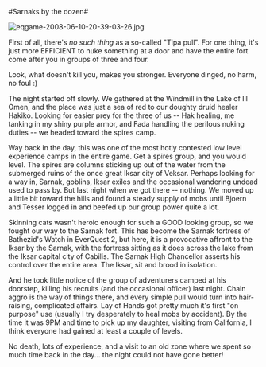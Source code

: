 #Sarnaks by the dozen#

![eqgame-2008-06-10-20-39-03-26.jpg](http://westkarana.com/wp-content/uploads/2008/06/eqgame-2008-06-10-20-39-03-26.jpg)

First of all, there's *no such thing* as a so-called "Tipa pull". For one thing, it's just more EFFICIENT to nuke something at a door and have the entire fort come after you in groups of three and four.

Look, what doesn't kill you, makes you stronger. Everyone dinged, no harm, no foul :)

The night started off slowly. We gathered at the Windmill in the Lake of Ill Omen, and the place was just a sea of red to our doughty druid healer Hakiko. Looking for easier prey for the three of us -- Hak healing, me tanking in my shiny purple armor, and Fada handling the perilous nuking duties -- we headed toward the spires camp.

Way back in the day, this was one of the most hotly contested low level experience camps in the entire game. Get a spires group, and you would level. The spires are columns sticking up out of the water from the submerged ruins of the once great Iksar city of Veksar. Perhaps looking for a way in, Sarnak, goblins, Iksar exiles and the occasional wandering undead used to pass by. But last night when we got there -- nothing. We moved up a little bit toward the hills and found a steady supply of mobs until Bjoern and Tesser logged in and beefed up our group power quite a lot.

Skinning cats wasn't heroic enough for such a GOOD looking group, so we fought our way to the Sarnak fort. This has become the Sarnak fortress of Bathezid's Watch in EverQuest 2, but here, it is a provocative affront to the Iksar by the Sarnak, with the fortress sitting as it does across the lake from the Iksar capital city of Cabilis. The Sarnak High Chancellor asserts his control over the entire area. The Iksar, sit and brood in isolation.

And he took little notice of the group of adventurers camped at his doorstep, killing his recruits (and the occasional officer) last night. Chain aggro is the way of things there, and every simple pull would turn into hair-raising, complicated affairs. Lay of Hands got pretty much it's first "on purpose" use (usually I try desperately to heal mobs by accident). By the time it was 9PM and time to pick up my daughter, visiting from California, I think everyone had gained at least a couple of levels.

No death, lots of experience, and a visit to an old zone where we spent so much time back in the day... the night could not have gone better!

